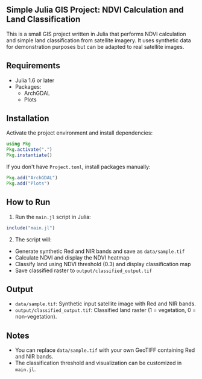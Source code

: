 ## Simple Julia GIS Project: NDVI Calculation and Land Classification

This is a small GIS project written in Julia that performs NDVI calculation and simple land classification from satellite imagery. It uses synthetic data for demonstration purposes but can be adapted to real satellite images.

## Requirements

- Julia 1.6 or later
- Packages:
  - ArchGDAL
  - Plots

## Installation

Activate the project environment and install dependencies:

```julia
using Pkg
Pkg.activate(".")
Pkg.instantiate()
```

If you don't have `Project.toml`, install packages manually:

```julia
Pkg.add("ArchGDAL")
Pkg.add("Plots")
```

## How to Run

1. Run the `main.jl` script in Julia:

```julia
include("main.jl")
```

2. The script will:

- Generate synthetic Red and NIR bands and save as `data/sample.tif`
- Calculate NDVI and display the NDVI heatmap
- Classify land using NDVI threshold (0.3) and display classification map
- Save classified raster to `output/classified_output.tif`

## Output

- `data/sample.tif`: Synthetic input satellite image with Red and NIR bands.
- `output/classified_output.tif`: Classified land raster (1 = vegetation, 0 = non-vegetation).

## Notes

- You can replace `data/sample.tif` with your own GeoTIFF containing Red and NIR bands.
- The classification threshold and visualization can be customized in `main.jl`.